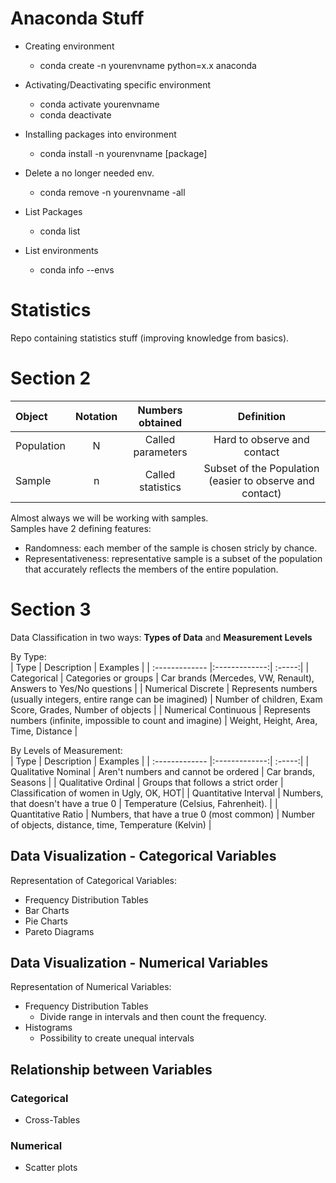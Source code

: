 # Anaconda Stuff

* Creating environment
    * conda create -n yourenvname python=x.x anaconda

* Activating/Deactivating specific environment
    * conda activate yourenvname
    * conda deactivate

* Installing packages into environment
    * conda install -n yourenvname [package]

* Delete a no longer needed env.
    * conda remove -n yourenvname -all

* List Packages
    * conda list

* List environments
    * conda info --envs

# Statistics
Repo containing statistics stuff (improving knowledge from basics).

# Section 2

| Object        | Notation           | Numbers obtained  | Definition |
| :------------- |:-------------:| :-----:|:-------:|
| Population     | N | Called parameters | Hard to observe and contact |
| Sample    | n      |   Called statistics | Subset of the Population (easier to observe and contact) |

Almost always we will be working with samples.  
Samples have 2 defining features:

* Randomness: each member of the sample is chosen stricly by chance.
* Representativeness: representative sample is a subset of the population that accurately reflects the members of the entire population.

# Section 3

Data Classification in two ways: **Types of Data** and **Measurement Levels**

By Type:  
| Type        | Description           |  Examples  |
| :------------- |:-------------:| :-----:|
| Categorical     | Categories or groups | Car brands (Mercedes, VW, Renault), Answers to Yes/No questions  |
| Numerical Discrete    | Represents numbers (usually integers, entire range can be imagined) | Number of children, Exam Score, Grades, Number of objects |
| Numerical Continuous    | Represents numbers (infinite, impossible to count and imagine) | Weight, Height, Area, Time, Distance |

By Levels of Measurement:  
| Type        | Description           |  Examples  |
| :------------- |:-------------:| :-----:|
| Qualitative Nominal | Aren't numbers and cannot be ordered | Car brands, Seasons |
| Qualitative Ordinal | Groups that follows a strict order | Classification of women in Ugly, OK, HOT|
| Quantitative Interval | Numbers, that doesn't have a true 0 | Temperature (Celsius, Fahrenheit). |
| Quantitative Ratio | Numbers, that have a true 0 (most common) | Number of objects, distance, time, Temperature (Kelvin)  |

## Data Visualization - Categorical Variables

Representation of Categorical Variables:
* Frequency Distribution Tables
* Bar Charts
* Pie Charts
* Pareto Diagrams

## Data Visualization - Numerical Variables

Representation of Numerical Variables:

* Frequency Distribution Tables
    * Divide range in intervals and then count the frequency.
* Histograms
    * Possibility to create unequal intervals

## Relationship between Variables

### Categorical
  * Cross-Tables

### Numerical
  * Scatter plots
  
